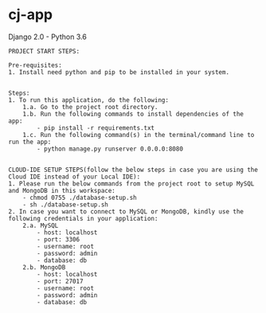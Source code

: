 # cj-app
Django 2.0 - Python 3.6

    PROJECT START STEPS:

    Pre-requisites:
    1. Install need python and pip to be installed in your system.


    Steps:
    1. To run this application, do the following:
        1.a. Go to the project root directory.
        1.b. Run the following commands to install dependencies of the app:
        	- pip install -r requirements.txt
        1.c. Run the following command(s) in the terminal/command line to run the app:    
            - python manage.py runserver 0.0.0.0:8080
    
    
    CLOUD-IDE SETUP STEPS(follow the below steps in case you are using the Cloud IDE instead of your Local IDE):
	1. Please run the below commands from the project root to setup MySQL and MongoDB in this workspace:
		- chmod 0755 ./database-setup.sh
		- sh ./database-setup.sh
	2. In case you want to connect to MySQL or MongoDB, kindly use the following credentials in your application:
		2.a. MySQL
			- host: localhost
			- port: 3306
			- username: root
			- password: admin
			- database: db
		2.b. MongoDB
			- host: localhost
			- port: 27017
			- username: root
			- password: admin
			- database: db
